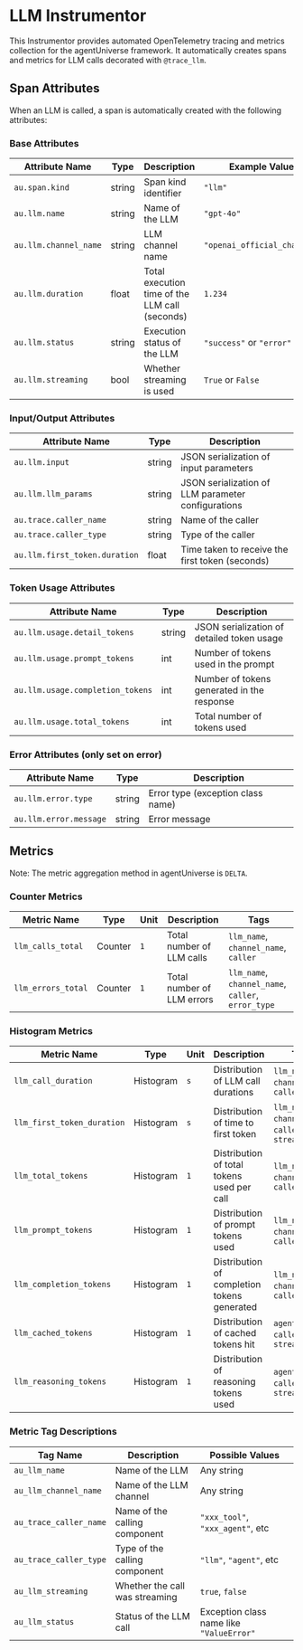 # LLM Instrumentor

This Instrumentor provides automated OpenTelemetry tracing and metrics collection for the agentUniverse framework. It automatically creates spans and metrics for LLM calls decorated with `@trace_llm`.

## Span Attributes

When an LLM is called, a span is automatically created with the following attributes:

### Base Attributes

| Attribute Name | Type | Description | Example Value               |
|-----------------------|------|------|-----------------------------|
| `au.span.kind`        | string | Span kind identifier | `"llm"`                     |
| `au.llm.name`         | string | Name of the LLM | `"gpt-4o"`                  |
| `au.llm.channel_name` | string | LLM channel name | `"openai_official_channel"` |
| `au.llm.duration`     | float | Total execution time of the LLM call (seconds) | `1.234`                     |
| `au.llm.status`       | string | Execution status of the LLM | `"success"` or `"error"`    |
| `au.llm.streaming`    | bool | 	Whether streaming is used | `True` or `False`           |

### Input/Output Attributes

| Attribute Name                             | Type | Description |
|--------|------|------|
| `au.llm.input` | string | JSON serialization of input parameters |
| `au.llm.llm_params` | string | JSON serialization of LLM parameter configurations |
| `au.trace.caller_name`          | string | Name of the caller               |
| `au.trace.caller_type`          | string | Type of the caller                |
| `au.llm.first_token.duration` | float | Time taken to receive the first token (seconds) |

### Token Usage Attributes

| Attribute Name                             | Type | Description                  |
|----------------------------------|--------|---------------------|
| `au.llm.usage.detail_tokens` | string | JSON serialization of detailed token usage |
| `au.llm.usage.prompt_tokens` | int    | Number of tokens used in the prompt|
| `au.llm.usage.completion_tokens`| int    | Number of tokens generated in the response|
| `au.llm.usage.total_tokens`| int    | 	Total number of tokens used|

### Error Attributes (only set on error)

| Attribute Name                             | Type | Description |
|--------|------|------|
| `au.llm.error.type` | string | Error type (exception class name) |
| `au.llm.error.message` | string | Error message |

## Metrics

Note: The metric aggregation method in agentUniverse is `DELTA`.

### Counter Metrics

| Metric Name | Type | Unit | Description | Tags |
|--------|------|------|------|------|
| `llm_calls_total` | Counter | `1` | Total number of LLM calls | `llm_name`, `channel_name`, `caller` |
| `llm_errors_total` | Counter | `1` | Total number of LLM errors | `llm_name`, `channel_name`, `caller`, `error_type` |

### Histogram Metrics

| Metric Name | Type | Unit | Description | Tags |
|----------------------------|------|------|------------------------|------|
| `llm_call_duration`        | Histogram | `s` | Distribution of LLM call durations           | `llm_name`, `channel_name`, `caller` |
| `llm_first_token_duration` | Histogram | `s` | Distribution of time to first token        | `llm_name`, `channel_name`, `caller`, `streaming` |
| `llm_total_tokens`         | Histogram | `1` | Distribution of total tokens used per call     | `llm_name`, `channel_name`, `caller` |
| `llm_prompt_tokens`        | Histogram | `1` | Distribution of prompt tokens used   | `llm_name`, `channel_name`, `caller` |
| `llm_completion_tokens`    | Histogram | `1` | Distribution of completion tokens generated    | `llm_name`, `channel_name`, `caller` |
| `llm_cached_tokens`        | Histogram | `1` | Distribution of cached tokens hit  | `agent_name`, `caller`, `streaming` |
| `llm_reasoning_tokens`     | Histogram | `1` | Distribution of reasoning tokens used | `agent_name`, `caller`, `streaming` |

### Metric Tag Descriptions

| Tag Name	                    | Description        | Possible Values                 |
|--------|------|---------------------------------|
| `au_llm_name` | Name of the LLM | Any string                      |
| `au_llm_channel_name` | Name of the LLM channel | Any string                      |
| `au_trace_caller_name` | Name of the calling component| `"xxx_tool"`, `"xxx_agent"`, etc |
| `au_trace_caller_type` | Type of the calling component| `"llm"`, `"agent"`, etc            |
| `au_llm_streaming` | Whether the call was streaming | `true`, `false`                 |
| `au_llm_status` | Status of the LLM call | Exception class name like `"ValueError"`           |

